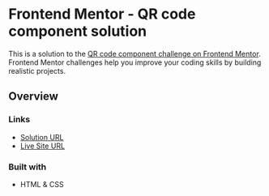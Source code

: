 # Frontend Mentor - QR code component solution

This is a solution to the [QR code component challenge on Frontend Mentor](https://www.frontendmentor.io/challenges/qr-code-component-iux_sIO_H). Frontend Mentor challenges help you improve your coding skills by building realistic projects. 

## Overview

### Links

- [Solution URL](https://www.frontendmentor.io/solutions/medium-rare-qr-code-component-6lot1cmB7d)
- [Live Site URL](https://mikeengidu1.netlify.app/)

### Built with

- HTML & CSS
